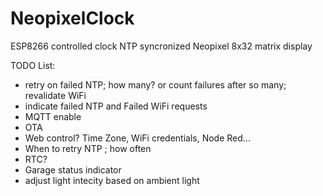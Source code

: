 # NeopixelClock
ESP8266 controlled clock
NTP syncronized
Neopixel 8x32 matrix display

TODO List:
 - retry on failed NTP; how many? or count failures after so many; revalidate WiFi
 - indicate failed NTP and Failed WiFi requests
 - MQTT enable
 - OTA
 - Web control? Time Zone, WiFi credentials, Node Red...
 - When to retry NTP ; how often
 - RTC?
 - Garage status indicator
 - adjust light intecity based on ambient light
